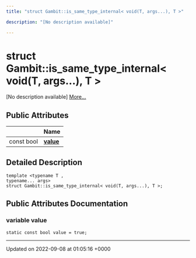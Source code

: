 ```yaml
---
title: "struct Gambit::is_same_type_internal< void(T, args...), T >"

description: "[No description available]"

---
```


# struct Gambit::is_same_type_internal< void(T, args...), T >



[No description available] [More...](#detailed-description)

## Public Attributes

|                | Name           |
| -------------- | -------------- |
| const bool | **[value](/documentation/code/classes/structgambit_1_1is__same__type__internal_3_01void_07t_00_01args_8_8_8_08_00_01t_01_4/)**  |

## Detailed Description

```
template <typename T ,
typename... args>
struct Gambit::is_same_type_internal< void(T, args...), T >;
```

## Public Attributes Documentation

### variable value

```
static const bool value = true;
```


-------------------------------

Updated on 2022-09-08 at 01:05:16 +0000